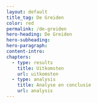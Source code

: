 ```yaml
---
layout: default
title_tag: De Greiden
color: red
permalink: /de-greiden
hero-heading: De Greiden
hero-subheading:
hero-paragraph:
content-intro:
chapters:
  - type: results
    title: Uitkomsten
    url: uitkomsten
  - type: analysis
    title: Analyse en conclusie
    url: analysis
---
```


<div id="uitkomsten"></div>



<div id="analysis"></div>
